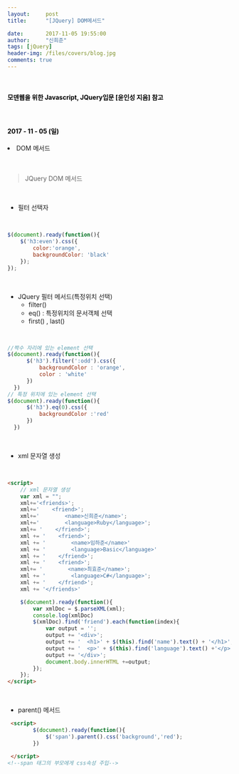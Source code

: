 ```yaml
---
layout:     post
title:      "[JQuery] DOM메서드"

date:       2017-11-05 19:55:00
author:     "신희준"
tags: [jQuery]
header-img: /files/covers/blog.jpg
comments: true
---
```


<head>
 <meta property="og:type" content="website">
 <meta property="og:title" content="jQuery DOM 메서드">
 <meta property="og:description" content="jQuery DOM 메서드">
 <meta property="og:url" content="http://shj7242.github.io/2017/11/05/JQuery2/">

 <meta name="twitter:card" content="summary">
  <meta name="twitter:title" content="jQuery DOM 메서드">
  <meta name="twitter:description" content="jQuery DOM 메서드">
  <meta name="FACEBOOK:domain" content="http://shj7242.github.io/2017/11/05/JQuery2/">
  <meta name="facebook:card" content="summary">
   <meta name="facebook:title" content="jQuery DOM 메서드">
   <meta name="facebook:description" content="jQuery DOM 메서드">
   <meta name="facebook:domain" content="http://shj7242.github.io/2017/11/05/JQuery2/">


 </head>

<br>
<H4 style ="font-weight:bold; color:black;"> 모덴웹을 위한 Javascript, JQuery입문 [윤인성 지음] 참고</H4>
<br>
<H4 style ="font-weight:bold; color : black">2017 - 11 - 05 (일)</H4>
<li>DOM 메서드</li>


<br>
<br>

>JQuery DOM 메서드

<br>

* 필터 선택자

<br>

~~~javascript
$(document).ready(function(){
    $('h3:even').css({
        color:'orange',
        backgroundColor: 'black'
    });
});
~~~

<br>

* JQuery 필터 메서드(특정위치 선택)  
  - filter()
  - eq() : 특정위치의 문서객체 선택
  - first() , last()

<br>

~~~javascript
//짝수 자리에 있는 element 선택
$(document).ready(function(){
      $('h3').filter(':odd').css({
          backgroundColor : 'orange',
          color : 'white'
      })
  })
// 특정 위치에 있는 element 선택
$(document).ready(function(){
      $('h3').eq(0).css({
          backgroundColor :'red'
      })
  })
~~~


<br>

* xml 문자열 생성

<br>

~~~html
<script>
    // xml 문자열 생성
    var xml = "";
    xml+='<friends>';
    xml+='    <friend>';
    xml+='        <name>신희준</name>';
    xml+='        <language>Ruby</language>';
    xml+= '    </friend>';
    xml += '    <friend>';
    xml += '        <name>임하준</name>'
    xml += '        <language>Basic</language>'
    xml += '    </friend>';
    xml += '    <friend>';
    xml+= '        <name>최효준</name>';
    xml += '        <language>C#</language>';
    xml += '    </friend>';
    xml += '</friends>'

    $(document).ready(function(){
        var xmlDoc = $.parseXML(xml);
        console.log(xmlDoc)
        $(xmlDoc).find('friend').each(function(index){
            var output = '';
            output += '<div>';
            output += '  <h1>' + $(this).find('name').text() + '</h1>';
            output += '  <p>' + $(this).find('language').text() +'</p>';
            output += '</div>';
            document.body.innerHTML +=output;
        });
    });
</script>
~~~

<br>

* parent() 메서드

~~~html
 <script>
        $(document).ready(function(){
            $('span').parent().css('background','red');
        })

 </script>
<!--span 태그의 부모에게 css속성 주입-->
~~~
